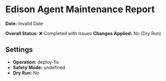 # Edison Agent Maintenance Report

**Date:** Invalid Date

**Overall Status:** ❌ Completed with issues
**Changes Applied:** No (Dry Run)

## Settings

- **Operation:** deploy-fix
- **Safety Mode:** undefined
- **Dry Run:** No

